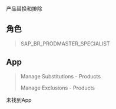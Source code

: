 产品替换和排除
## 角色
> SAP_BR_PRODMASTER_SPECIALIST
## App
> Manage Substitutions - Products
>
> Manage Exclusions - Products

未找到App